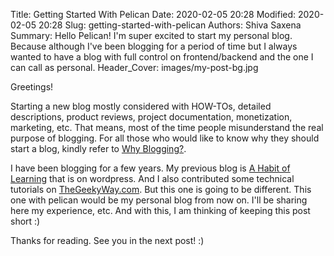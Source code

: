 Title: Getting Started With Pelican
Date: 2020-02-05 20:28
Modified: 2020-02-05 20:28
Slug: getting-started-with-pelican
Authors: Shiva Saxena
Summary: Hello Pelican! I'm super excited to start my personal blog. Because although I've been blogging for a period of time but I always wanted to have a blog with full control on frontend/backend and the one I can call as personal. 
Header_Cover: images/my-post-bg.jpg


Greetings!

Starting a new blog mostly considered with HOW-TOs, detailed descriptions, product reviews, project documentation, monetization, marketing, etc. That means, most of the time people misunderstand the real purpose of blogging. For all those who would like to know why they should start a blog, kindly refer to [Why Blogging?](https://summertraining.readthedocs.io/en/latest/blogging.html).

I have been blogging for a few years. My previous blog is [A Habit of Learning](https://geekyshacklebolt.wordpress.com) that is on wordpress. And I also contributed some technical tutorials on [TheGeekyWay.com](https://www.thegeekyway.com/author/geekyshacklebolt). But this one is going to be different. This one with pelican would be my personal blog from now on. I'll be sharing here my experience, etc. And with this, I am thinking of keeping this post short :)

Thanks for reading.
See you in the next post! :)
